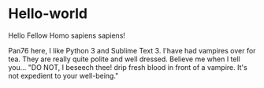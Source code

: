 # Hello-world

Hello Fellow Homo sapiens sapiens!

Pan76 here, I like Python 3 and Sublime Text 3.
I'have had vampires over for tea.
They are really quite polite and well dressed.
Believe me when I tell you... "DO NOT, I beseech thee! drip fresh blood in front of a vampire.
It's not expedient to your well-being."
